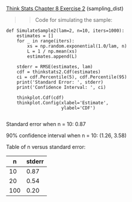 [Think Stats Chapter 8 Exercise 2](http://greenteapress.com/thinkstats2/html/thinkstats2009.html#toc77) (sampling_dist)

>> Code for simulating the sample:
```
def SimulateSample2(lam=2, n=10, iters=1000):
    estimates = []
    for _ in range(iters):
        xs = np.random.exponential(1.0/lam, n)
        L = 1 / np.mean(xs)
        estimates.append(L)
    
    stderr = RMSE(estimates, lam)
    cdf = thinkstats2.Cdf(estimates)
    ci = cdf.Percentile(5), cdf.Percentile(95)
    print('Standard Error: ', stderr)
    print('Confidence Interval: ', ci)
    
    thinkplot.Cdf(cdf)
    thinkplot.Config(xlabel='Estimate',
                     ylabel='CDF')
    
```
Standard error when n = 10: 0.87

90% confidence interval when n = 10: (1.26, 3.58)

Table of n versus standard error:

| n | stderr |
|---|--------|
| 10|    0.87|
| 20|    0.54|
|100|    0.20|
